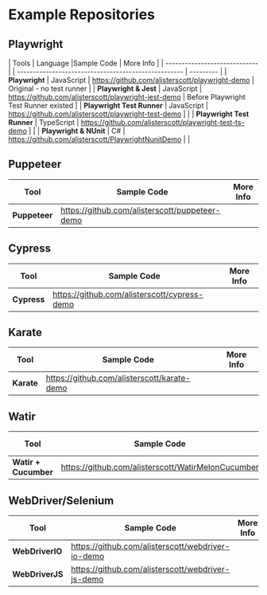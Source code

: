 # Example Repositories

## Playwright

| Tools | Language |Sample Code | More Info |
| ----------------------------- | | ---------------------------------------------------- | --------- |
| **Playwright** | JavaScript | <https://github.com/alisterscott/playwright-demo> | Original - no test runner |
| **Playwright & Jest** | JavaScript | <https://github.com/alisterscott/playwright-jest-demo> | Before Playwright Test Runner existed |
| **Playwright Test Runner** | JavaScript | <https://github.com/alisterscott/playwright-test-demo> | |
| **Playwright Test Runner** | TypeScript | <https://github.com/alisterscott/playwright-test-ts-demo> | |
| **Playwright & NUnit** | C# | <https://github.com/alisterscott/PlaywrightNunitDemo> | |

## Puppeteer

| Tool          | Sample Code                                      | More Info |
| ------------- | ------------------------------------------------ | --------- |
| **Puppeteer** | <https://github.com/alisterscott/puppeteer-demo> |           |

## Cypress

| Tool        | Sample Code                                    | More Info |
| ----------- | ---------------------------------------------- | --------- |
| **Cypress** | <https://github.com/alisterscott/cypress-demo> |           |

## Karate

| Tool       | Sample Code                                   | More Info |
| ---------- | --------------------------------------------- | --------- |
| **Karate** | <https://github.com/alisterscott/karate-demo> |           |

## Watir

| Tool                 | Sample Code                                          | More Info |
| -------------------- | ---------------------------------------------------- | --------- |
| **Watir + Cucumber** | <https://github.com/alisterscott/WatirMelonCucumber> |           |

## WebDriver/Selenium

| Tool            | Sample Code                                         | More Info |
| --------------- | --------------------------------------------------- | --------- |
| **WebDriverIO** | <https://github.com/alisterscott/webdriver-io-demo> |           |
| **WebDriverJS** | <https://github.com/alisterscott/webdriver-js-demo> |           |
